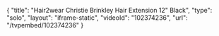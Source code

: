{
    "title": "Hair2wear Christie Brinkley Hair Extension  12\" Black",
    "type": "solo",
    "layout": "iframe-static",
    "videoId": "102374236",
    "url": "\/tvpembed\/102374236"
}